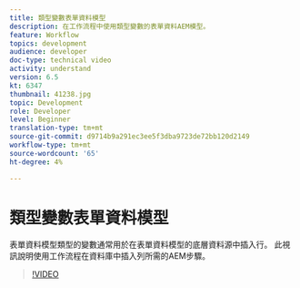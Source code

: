 ```yaml
---
title: 類型變數表單資料模型
description: 在工作流程中使用類型變數的表單資料AEM模型。
feature: Workflow
topics: development
audience: developer
doc-type: technical video
activity: understand
version: 6.5
kt: 6347
thumbnail: 41238.jpg
topic: Development
role: Developer
level: Beginner
translation-type: tm+mt
source-git-commit: d9714b9a291ec3ee5f3dba9723de72bb120d2149
workflow-type: tm+mt
source-wordcount: '65'
ht-degree: 4%

---
```



# 類型變數表單資料模型

表單資料模型類型的變數通常用於在表單資料模型的底層資料源中插入行。 此視訊說明使用工作流程在資料庫中插入列所需的AEM步驟。



>[!VIDEO](https://video.tv.adobe.com/v/41238/quality=9&learn=on)
